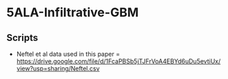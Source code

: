 # 5ALA-Infiltrative-GBM

## Scripts

* Neftel et al data used in this paper = https://drive.google.com/file/d/1FcaPBSb5jTJFrVoA4EBYd6uDu5evtiUx/view?usp=sharing/Neftel.csv